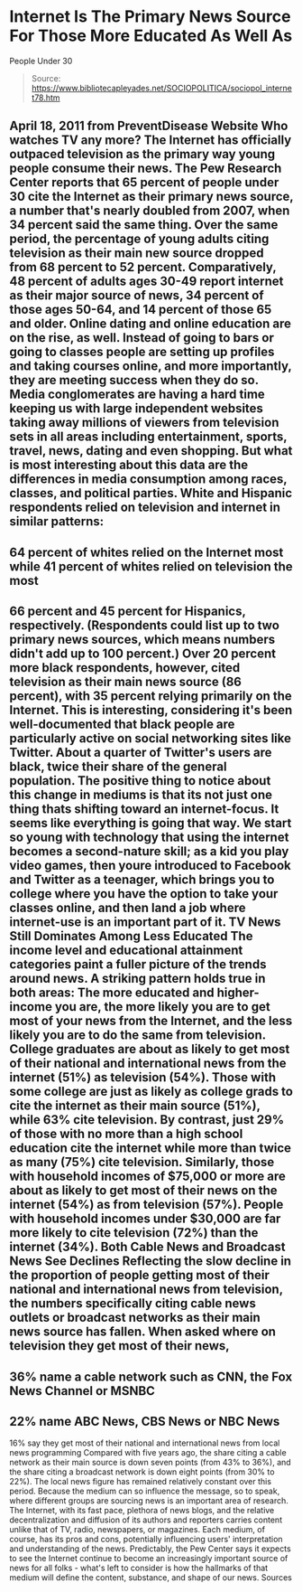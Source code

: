 # Internet Is The Primary News Source For Those More Educated As Well As 
People Under 30

> Source: https://www.bibliotecapleyades.net/SOCIOPOLITICA/sociopol_internet78.htm

April 18, 2011
from
PreventDisease Website
Who watches TV any more? The Internet has officially outpaced television as
the primary way young people consume their news.
The Pew Research Center
reports that 65 percent of people under 30
cite the Internet as their primary news source, a number that's nearly
doubled from 2007, when 34 percent said the same thing. Over the same
period, the percentage of young adults citing television as their main new
source dropped from 68 percent to 52 percent.
Comparatively, 48 percent of adults ages 30-49
report internet as their major source of news, 34 percent of those ages
50-64, and 14 percent of those 65 and older.
Online dating and online education are on the rise, as well. Instead of
going to bars or going to classes people are setting up profiles and taking
courses online, and more importantly, they are meeting success when they do
so.
Media conglomerates are having a hard time keeping us with large independent
websites taking away millions of viewers from television sets in all areas
including entertainment, sports, travel, news, dating and even shopping.
But what is most interesting about this data are the differences in media
consumption among races, classes, and political parties.
White and Hispanic respondents relied on
television and internet in similar patterns:
-
64 percent of whites relied on the
Internet most while 41 percent of whites relied on television the
most
-
66 percent and 45 percent for Hispanics,
respectively.
(Respondents could list up to two
primary news sources, which means numbers didn't add up to 100
percent.)
Over 20 percent more black respondents, however,
cited television as their main news source (86 percent), with 35 percent
relying primarily on the Internet.
This is interesting, considering it's been
well-documented that black people are
particularly active on social networking sites like Twitter. About a quarter
of Twitter's users are black, twice their share of the general population.
The positive thing to notice about this change in mediums is that its not
just one thing thats shifting toward an internet-focus. It seems like
everything is going that way.
We start so young with technology that using the
internet becomes a second-nature skill; as a kid you play video games, then
youre introduced to Facebook and Twitter as a teenager, which brings you to
college where you have the option to take your classes online, and then land
a job where internet-use is an important part of it.
TV News Still
Dominates Among Less Educated
The income level and educational attainment categories paint a fuller
picture of the trends around news.
A striking pattern holds true in both areas:
The more educated and higher-income you are,
the more likely you are to get most of your news from the Internet, and
the less likely you are to do the same from television.
College graduates are about as likely to get
most of their national and international news from the internet (51%) as
television (54%).
Those with some college are just as likely as
college grads to cite the internet as their main source (51%), while 63%
cite television. By contrast, just 29% of those with no more than a high
school education cite the internet while more than twice as many (75%) cite
television.
Similarly, those with household incomes of $75,000 or more are about as
likely to get most of their news on the internet (54%) as from television
(57%). People with household incomes under $30,000 are far more likely to
cite television (72%) than the internet (34%).
Both Cable News and Broadcast
News See Declines
Reflecting the slow decline in the proportion of people getting most of
their national and international news from television, the numbers
specifically citing cable news outlets or broadcast networks as their main
news source has fallen.
When asked where on television they get most of
their news,
-
36% name a cable network such as CNN,
the Fox News Channel or MSNBC
-
22% name ABC News, CBS News or NBC News
-
16% say they get most of their national
and international news from local news programming
Compared with five years ago, the share citing a
cable network as their main source is down seven points (from 43% to 36%),
and the share citing a broadcast network is down eight points (from 30% to
22%).
The local news figure has remained relatively
constant over this period.
Because the medium can so influence the message, so to speak, where
different groups are sourcing news is an important area of research. The
Internet, with its fast pace, plethora of news blogs, and the relative
decentralization and diffusion of its authors and reporters carries
content unlike that of TV, radio, newspapers, or magazines.
Each medium, of course, has its pros and cons,
potentially influencing users' interpretation and understanding of the news.
Predictably,
the Pew Center says it expects to see the
Internet continue to become an increasingly important source of news for all
folks - what's left to consider is how the hallmarks of that medium will
define the content, substance, and shape of our news.
Sources
